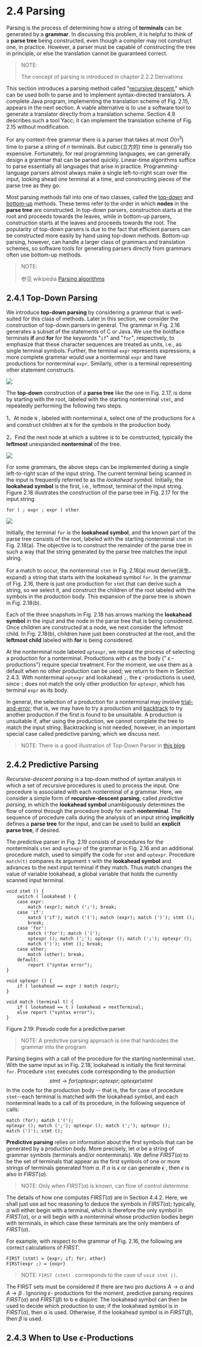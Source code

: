 # 2.4 Parsing

Parsing is the process of determining how a string of **terminals** can be generated by a **grammar**. In discussing this problem, it is helpful to think of a **parse tree** being constructed, even though a compiler may not construct one, in practice. However, a parser must be capable of constructing the tree in principle, or else the translation cannot be guaranteed correct.

> NOTE: 
>
> The concept of parsing is introduced in chapter 2.2.2 Derivations

This section introduces a parsing method called "[recursive descent](https://en.wikipedia.org/wiki/Recursive_descent_parser)," which can be used both to parse and to implement syntax-directed translators. A complete Java program, implementing the translation scheme of Fig. 2.15, appears in the next section. A viable alternative is to use a software tool to generate a translator directly from a translation scheme. Section 4.9 describes such a tool  Yacc; it can implement the translation scheme of Fig. 2.15 without modification.

For any context-free grammar there is a parser that takes at most $O (n^3)$ time to parse a string of n terminals. But cubic(立方的) time is generally too expensive. Fortunately, for real programming languages, we can generally design a grammar that can be parsed quickly. Linear-time algorithms suffice to parse essentially all languages that arise in practice. Programming-language parsers almost always make a single left-to-right scan over the input, looking ahead one terminal at a time, and constructing pieces of the parse tree as they go.

Most parsing methods fall into one of two classes, called the [top-down](https://en.wikipedia.org/wiki/Top-down_parsing) and [bottom-up](https://en.wikipedia.org/wiki/Bottom-up_parsing) methods. These terms refer to the order in which **nodes** in the **parse tree** are constructed. In top-down parsers, construction starts at the root and proceeds towards the leaves, while in bottom-up parsers, construction starts at the leaves and proceeds towards the root. The popularity of top-down parsers is due to the fact that efficient parsers can be constructed more easily by hand using top-down methods. Bottom-up parsing, however, can handle a larger class of grammars and translation schemes, so software tools for generating parsers directly from grammars often use bottom-up methods.

> NOTE:  
>
> 参见 wikipedia [Parsing algorithms](https://en.wikipedia.org/wiki/Parsing)

## 2.4.1 Top-Down Parsing

We introduce **top-down parsing** by considering a grammar that is well-suited for this class of methods. Later in this section, we consider the construction of top-down parsers in general. The grammar in Fig. 2.16 generates a subset of the statements of C or Java. We use the boldface terminals **if** and **for** for the keywords "`if`" and "`for`", respectively, to emphasize that these character sequences are treated as units, i.e., as single terminal symbols. Further, the terminal `expr` represents expressions; a more complete grammar would use a nonterminal `expr` and have productions for nonterminal `expr`. Similarly, other is a terminal representing other statement constructs.

![](./Figure2.16A-grammar-for-some-statements-in-C-and-Java.jpg)

The **top-down** construction of a **parse tree** like the one in Fig. 2.17, is done by starting with the root, labeled with the starting nonterminal `stmt`, and repeatedly performing the following two steps.

1、At node `N` , labeled with nonterminal `A`, select one of the productions for `A` and construct children at `N` for the symbols in the production body.

2、Find the next node at which a subtree is to be constructed, typically the **leftmost** unexpanded **nonterminal** of the tree.

![](./Figure2.17A-parse-tree-according-to-the-grammar-in-Fig2.16.jpg)



For some grammars, the above steps can be implemented during a single left-to-right scan of the input string. The current terminal being scanned in the input is frequently referred to as the *lookahead symbol*. Initially, the **lookahead symbol** is the first, i.e., leftmost, terminal of the input string. Figure 2.18 illustrates the construction of the parse tree in Fig. 2.17 for the input string

```pseudocode
for ( ; expr ; expr ) other
```



![](./Figure2.18Top-down-parsing-while-scanning-the-input-from-left-to-right.jpg)

Initially, the terminal `for` is the **lookahead symbol**, and the known part of the parse tree consists of the root, labeled with the starting nonterminal `stmt` in Fig. 2.18(a). The objective is to construct the remainder of the parse tree in such a way that the string generated by the parse tree matches the input string.

For a match to occur, the nonterminal `stmt` in Fig. 2.18(a) must derive(派生、expand) a string that starts with the lookahead symbol `for`. In the grammar of Fig. 2.16, there is just one production for `stmt` that can derive such a string, so we select it, and construct the children of the root labeled with the symbols in the production body. This expansion of the parse tree is shown in Fig. 2.18(b).

Each of the three snapshots in Fig. 2.18 has arrows marking the **lookahead symbol** in the input and the node in the parse tree that is being considered. Once children are constructed at a node, we next consider the leftmost child. In Fig. 2.18(b), children have just been constructed at the root, and the **leftmost child** labeled with **for** is being considered.

At the nonterminal node labeled `optexpr`, we repeat the process of selecting a production for a nonterminal. Productions with $\epsilon$ as the body (" $\epsilon$ -productions") require special treatment. For the moment, we use them as a default when no other production can be used; we return to them in Section 2.4.3. With nonterminal `optexpr` and lookahead `;`, the $\epsilon$ -productions is used, since `;` does not match the only other production for `optexpr`, which has terminal `expr` as its body.

In general, the selection of a production for a nonterminal may involve [trial-and-error](https://en.wikipedia.org/wiki/Trial_and_error); that is, we may have to try a production and [backtrack](https://en.wikipedia.org/wiki/Backtracking) to try another production if the first is found to be unsuitable. A production is unsuitable if, after using the production, we cannot complete the tree to match the input string. Backtracking is not needed, however, in an important special case called predictive parsing, which we discuss next.

> NOTE: There is a good illustration of Top-Down Parser in [this blog](https://www.tutorialspoint.com/compiler_design/compiler_design_top_down_parser.htm).

## 2.4.2 Predictive Parsing

*Recursive-descent parsing* is a top-down method of syntax analysis in which a set of recursive procedures is used to process the input. One procedure is associated with each nonterminal of a grammar. Here, we consider a simple form of **recursive-descent parsing**, called *predictive parsing*, in which the **lookahead symbol** unambiguously determines the flow of control through the procedure body for each **nonterminal**. The sequence of procedure calls during the analysis of an input string **implicitly** defines a **parse tree** for the input, and can be used to build an **explicit parse tree**, if desired.

The predictive parser in Fig. 2.19 consists of procedures for the nonterminals `stmt` and `optexpr` of the grammar in Fig. 2.16 and an additional procedure match, used to simplify the code for `stmt` and `optexpr`. Procedure `match(t)` compares its argument `t` with the **lookahead symbol** and advances to the next input terminal if they match. Thus match changes the value of variable lookahead, a global variable that holds the currently scanned input terminal.

```pseudocode
void stmt () {
    switch ( lookahead ) {
    case expr:
    	match (expr); match (';'); break;
    case 'if':
    	match ('if'); match ('('); match (expr); match (')'); stmt ();
    	break;
    case 'for':
    	match ('for'); match ('(');
    	optexpr (); match (';'); optexpr (); match (';'); optexpr ();
    	match (')'); stmt (); break;
    case other;
    	match (other); break;
    default:
    	report ("syntax error");
}

void optexpr () {
    if ( lookahead == expr ) match (expr);
}

void match (terminal t) {
    if ( lookahead == t ) lookahead = nextTerminal;
    else report ("syntax error");
}
```

Figure 2.19: Pseudo code for a predictive parser

> NOTE: A predictive parsing approach is one that hardcodes the grammar into the program



Parsing begins with a call of the procedure for the starting nonterminal `stmt`. With the same input as in Fig. 2.18, lookahead is initially the first terminal `for`. Procedure `stmt` executes code corresponding to the production
$$
stmt \to for ( optexpr ; optexpr ; optexpr ) stmt
$$
In the code for the production body -- that is, the for case of procedure `stmt`--each terminal is matched with the lookahead symbol, and each nonterminal leads to a call of its procedure, in the following sequence of calls:

```pseudocode
match (for); match ('(');
optexpr (); match (';'); optexpr (); match (';'); optexpr ();
match (')'); stmt ();
```

**Predictive parsing** relies on information about the first symbols that can be generated by a production body. More precisely, let $\alpha$ be a string of grammar symbols (terminals and/or nonterminals). We define $FIRST (\alpha)$ to be the set of terminals that appear as the first symbols of one or more strings of terminals
generated from $\alpha$. If $\alpha$ is $\epsilon$ or can generate  $\epsilon$ , then  $\epsilon$  is also in $FIRST (\alpha)$.

> NOTE: Only when $FIRST (\alpha)$ is known, can flow of control determine.

The details of how one computes $FIRST (\alpha)$ are in Section 4.4.2. Here, we shall just use ad hoc reasoning to deduce the symbols in $FIRST (\alpha)$; typically, $\alpha$  will either begin with a terminal, which is therefore the only symbol in $FIRST (\alpha)$, or $\alpha$ will begin with a nonterminal whose production bodies begin with terminals, in which case these terminals are the only members of $FIRST (\alpha)$.

For example, with respect to the grammar of Fig. 2.16, the following are correct calculations of $FIRST$.

```
FIRST (stmt) = {expr; if; for; other}
FIRST(expr ;) = {expr}
```

> NOTE: `FIRST (stmt) ` corresponds to the case of `void stmt ()`.

The FIRST sets must be considered if there are two pro ductions $A \to \alpha$ and $A \to \beta$ . Ignoring $\epsilon$- productions for the moment, predictive parsing requires $FIRST (\alpha)$ and $FIRST(\beta )$ to b e disjoint. The lookahead symbol can then be used to decide which production to use; if the lookahead symbol is in $FIRST (\alpha)$, then $\alpha$ is used. Otherwise, if the lookahead symbol is in $FIRST (\beta)$, then $\beta$ is used.

## 2.4.3 When to Use $\epsilon$-Productions


